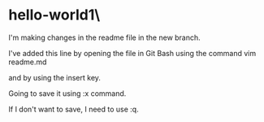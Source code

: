 # hello-world1\

I'm making changes in the readme file in the new branch.

I've added this line by opening the file in Git Bash using the command vim readme.md

and by using the insert key.

Going to save it using :x command.

If I don't want to save, I need to use :q.
